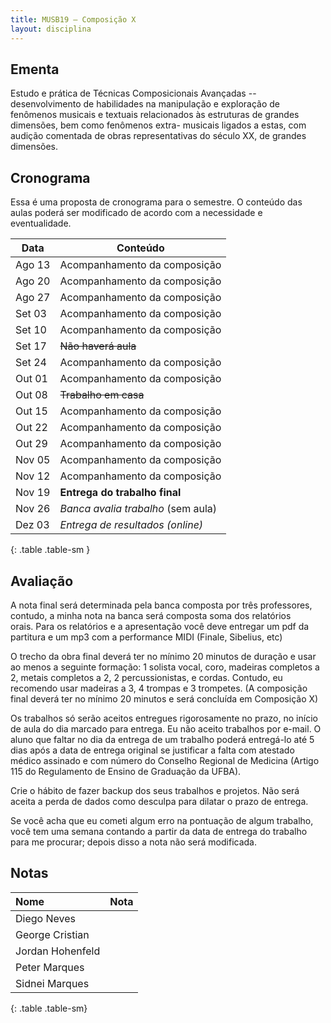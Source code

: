 ```yaml
---
title: MUSB19 – Composição X
layout: disciplina
---
```


## Ementa

Estudo e prática de Técnicas Composicionais Avançadas --
desenvolvimento de habilidades na manipulação e exploração de
fenômenos musicais e textuais relacionados às estruturas de grandes
dimensões, bem como fenômenos extra- musicais ligados a estas, com
audição comentada de obras representativas do século XX, de grandes
dimensões.

## Cronograma

Essa é uma proposta de cronograma para o semestre. O conteúdo das
aulas poderá ser modificado de acordo com a necessidade e
eventualidade.

| Data   | Conteúdo                           |
| --     | --                                 |
| Ago 13 | Acompanhamento da composição       |
| Ago 20 | Acompanhamento da composição       |
| Ago 27 | Acompanhamento da composição       |
| Set 03 | Acompanhamento da composição       |
| Set 10 | Acompanhamento da composição       |
| Set 17 | <del>Não haverá aula</del>         |
| Set 24 | Acompanhamento da composição       |
| Out 01 | Acompanhamento da composição       |
| Out 08 | <del>Trabalho em casa</del>        |
| Out 15 | Acompanhamento da composição       |
| Out 22 | Acompanhamento da composição       |
| Out 29 | Acompanhamento da composição       |
| Nov 05 | Acompanhamento da composição       |
| Nov 12 | Acompanhamento da composição       |
| Nov 19 | **Entrega do trabalho final**      |
| Nov 26 | *Banca avalia trabalho* (sem aula) |
| Dez 03 | *Entrega de resultados (online)*   |
{: .table .table-sm }

## Avaliação

A nota final será determinada pela banca composta por três
professores, contudo, a minha nota na banca será composta soma dos
relatórios orais. Para os relatórios e a apresentação você deve
entregar um pdf da partitura e um mp3 com a performance MIDI (Finale,
Sibelius, etc)

O trecho da obra final deverá ter no mínimo 20 minutos de duração e
usar ao menos a seguinte formação: 1 solista vocal, coro, madeiras
completos a 2, metais completos a 2, 2 percussionistas, e cordas.
Contudo, eu recomendo usar madeiras a 3, 4 trompas e 3 trompetes. (A
composição final deverá ter no mínimo 20 minutos e será concluída em
Composição X)

Os trabalhos só serão aceitos entregues rigorosamente no prazo, no
início de aula do dia marcado para entrega. Eu não aceito trabalhos
por e-mail. O aluno que faltar no dia da entrega de um trabalho poderá
entregá-lo até 5 dias após a data de entrega original se justificar a
falta com atestado médico assinado e com número do Conselho Regional
de Medicina (Artigo 115 do Regulamento de Ensino de Graduação da
UFBA).

Crie o hábito de fazer backup dos seus trabalhos e projetos. Não será
aceita a perda de dados como desculpa para dilatar o prazo de entrega.

Se você acha que eu cometi algum erro na pontuação de algum trabalho,
você tem uma semana contando a partir da data de entrega do trabalho
para me procurar; depois disso a nota não será modificada.


## Notas

| Nome             | Nota |
|:-----------------|:-----|
| Diego Neves      |      |
| George Cristian  |      |
| Jordan Hohenfeld |      |
| Peter Marques    |      |
| Sidnei Marques   |      |
{: .table .table-sm}
